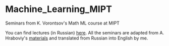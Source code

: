 # Machine_Learning_MIPT
Seminars from K. Vorontsov's Math ML course at MIPT

You can find lectures (in Russian) [here](https://bit.ly/ML-Vorontsov).
All the seminars are adapted from A. Hraboviy's [materials](https://github.com/andriygav/MachineLearningSeminars) and translated from Russian into English by me.
